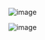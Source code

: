 ![image](https://github.com/user-attachments/assets/eb8aa270-2659-46e7-a11f-5efca921b128)


![image](https://github.com/user-attachments/assets/245fa3a9-d5da-44bb-a524-eac60149c1fd)
